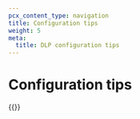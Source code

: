 ```yaml
---
pcx_content_type: navigation
title: Configuration tips
weight: 5
meta:
  title: DLP configuration tips
---
```


# Configuration tips

{{<directory-listing>}}